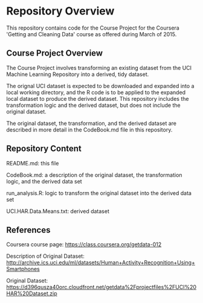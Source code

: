 # Repository Overview

This repository contains code for the Course Project for the Coursera 
'Getting and Cleaning Data' course as offered during March of 2015.

## Course Project Overview

The Course Project involves transforming an existing dataset from the 
UCI Machine Learning Repository into a derived, tidy dataset. 

The orignal UCI dataset is expected to be downloaded and expanded 
into a local working directory, and the R code is to be applied 
to the expanded local dataset to produce the derived dataset. This 
repository includes the transformation logic and the derived dataset,
but does not include the original dataset.

The original dataset, the transformation, and the derived dataset are 
described in more detail in the CodeBook.md file in this repository. 

## Repository Content

README.md: this file

CodeBook.md: a description of the original dataset, the transformation 
logic, and the derived data set

run_analysis.R: logic to transform the original dataset into the 
derived data set

UCI.HAR.Data.Means.txt: derived dataset

## References

Coursera course page: https://class.coursera.org/getdata-012

Description of Original Dataset: http://archive.ics.uci.edu/ml/datasets/Human+Activity+Recognition+Using+Smartphones

Original Dataset: https://d396qusza40orc.cloudfront.net/getdata%2Fprojectfiles%2FUCI%20HAR%20Dataset.zip
